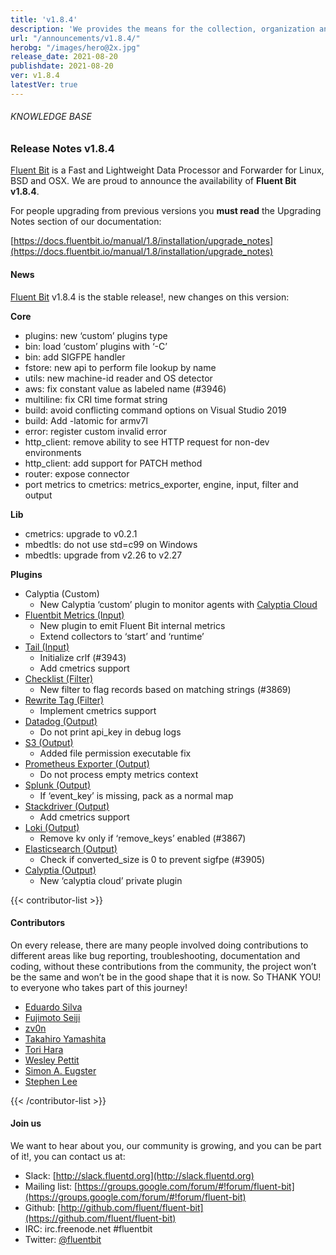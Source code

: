 ```yaml
---
title: 'v1.8.4'
description: 'We provides the means for the collection, organization and computerized retrieval of knowledge and Lightweight Data Forwarder for Linux, BSD and OSX. We are proud to announce the availability of Fluent Bit v1.8.4.'
url: "/announcements/v1.8.4/"
herobg: "/images/hero@2x.jpg"
release_date: 2021-08-20
publishdate: 2021-08-20
ver: v1.8.4
latestVer: true
---
```


###### KNOWLEDGE BASE

### Release Notes v1.8.4

[Fluent Bit](https://fluentbit.io) is a Fast and Lightweight Data Processor and Forwarder for Linux, BSD and OSX. We are proud to announce the availability of **Fluent Bit v1.8.4**.

For people upgrading from previous versions you **must read** the Upgrading Notes section of our documentation:

[https://docs.fluentbit.io/manual/1.8/installation/upgrade_notes](https://docs.fluentbit.io/manual/1.8/installation/upgrade_notes)

#### News

[Fluent Bit](https://fluentbit.io) v1.8.4 is the stable release!, new changes on this version:


**Core**

* plugins: new ‘custom’ plugins type
* bin: load ‘custom’ plugins with ‘-C’
* bin: add SIGFPE handler
* fstore: new api to perform file lookup by name
* utils: new machine-id reader and OS detector
* aws: fix constant value as labeled name (#3946)
* multiline: fix CRI time format string
* build: avoid conflicting command options on Visual Studio 2019
* build: Add -latomic for armv7l
* error: register custom invalid error
* http_client: remove ability to see HTTP request for non-dev environments
* http_client: add support for PATCH method
* router: expose connector
* port metrics to cmetrics: metrics_exporter, engine, input, filter and output


**Lib**

* cmetrics: upgrade to v0.2.1
* mbedtls: do not use std=c99 on Windows
* mbedtls: upgrade from v2.26 to v2.27


**Plugins**

* Calyptia (Custom)
  * New Calyptia ‘custom’ plugin to monitor agents with [Calyptia Cloud](https://cloud.calyptia.com)
* [Fluentbit Metrics (Input)](https://docs.fluentbit.io/manual/1.8/pipeline/inputs/fluentbit-metrics/)
  * New plugin to emit Fluent Bit internal metrics
  * Extend collectors to ‘start’ and ‘runtime’
* [Tail (Input)](https://docs.fluentbit.io/manual/1.8/pipeline/inputs/tail/)
  * Initialize crlf (#3943)
  * Add cmetrics support
* [Checklist (Filter)](https://docs.fluentbit.io/manual/1.8/pipeline/filters/checklist/)
  * New filter to flag records based on matching strings (#3869)
* [Rewrite Tag (Filter)](https://docs.fluentbit.io/manual/1.8/pipeline/filters/rewrite-tag/)
  * Implement cmetrics support
* [Datadog (Output)](https://docs.fluentbit.io/manual/1.8/pipeline/outputs/datadog/)
  * Do not print api_key in debug logs
* [S3 (Output)](https://docs.fluentbit.io/manual/1.8/pipeline/outputs/s3/)
  * Added file permission executable fix
* [Prometheus Exporter (Output)](https://docs.fluentbit.io/manual/1.8/pipeline/outputs/prometheus-exporter/)
  * Do not process empty metrics context
* [Splunk (Output)](https://docs.fluentbit.io/manual/1.8/pipeline/outputs/splunk/)
  * If ‘event_key’ is missing, pack as a normal map
* [Stackdriver (Output)](https://docs.fluentbit.io/manual/1.8/pipeline/outputs/stackdriver/)
  * Add cmetrics support
* [Loki (Output)](https://docs.fluentbit.io/manual/1.8/pipeline/outputs/loki/)
  * Remove kv only if ‘remove_keys’ enabled (#3867)
* [Elasticsearch (Output)](https://docs.fluentbit.io/manual/1.8/pipeline/outputs/elasticsearch/)
  * Check if converted_size is 0 to prevent sigfpe (#3905)
* [Calyptia (Output)](https://docs.fluentbit.io/manual/1.8/administration/monitoring#calyptia-cloud)
  * New ‘calyptia cloud’ private plugin



{{< contributor-list >}}

#### Contributors

On every release, there are many people involved doing contributions to different areas like bug reporting, troubleshooting, documentation and coding, without these contributions from the community, the project won’t be the same and won’t be in the good shape that it is now. So THANK YOU! to everyone who takes part of this journey!

* [Eduardo Silva](https://github.com/edsiper)
* [Fujimoto Seiji](https://github.com/fujimotos)
* [zv0n](https://github.com/zv0n)
* [Takahiro Yamashita](https://github.com/nokute78)
* [Tori Hara](https://github.com/toricls)
* [Wesley Pettit](https://github.com/PettitWesley)
* [Simon A. Eugster](https://github.com/Granjow)
* [Stephen Lee](https://github.com/StephenLeeY)

{{< /contributor-list >}}

#### Join us

We want to hear about you, our community is growing, and you can be part of it!, you can contact us at:

* Slack: [http://slack.fluentd.org](http://slack.fluentd.org)
* Mailing list: [https://groups.google.com/forum/#!forum/fluent-bit](https://groups.google.com/forum/#!forum/fluent-bit)
* Github: [http://github.com/fluent/fluent-bit](https://github.com/fluent/fluent-bit)
* IRC: irc.freenode.net #fluentbit
* Twitter: [@fluentbit](https://twitter.com/fluentbit)